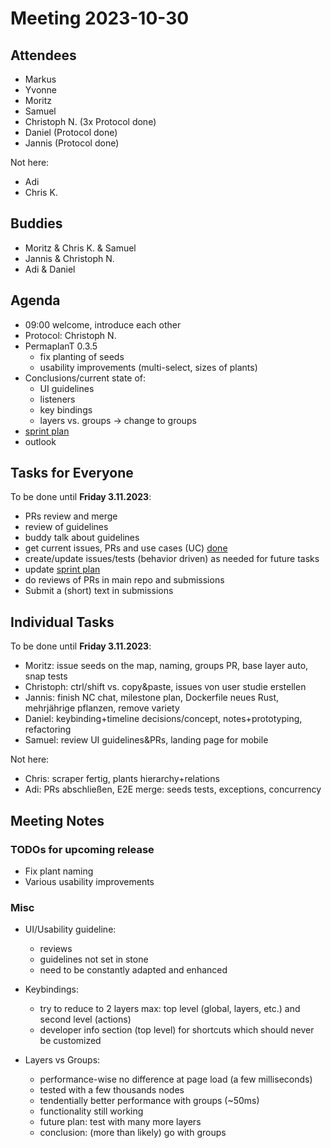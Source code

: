 # Meeting 2023-10-30

## Attendees

- Markus
- Yvonne
- Moritz
- Samuel
- Christoph N. (3x Protocol done)
- Daniel (Protocol done)
- Jannis (Protocol done)

Not here:

- Adi
- Chris K.

## Buddies

- Moritz & Chris K. & Samuel
- Jannis & Christoph N.
- Adi & Daniel

## Agenda

- 09:00 welcome, introduce each other
- Protocol: Christoph N.
- PermaplanT 0.3.5
  - fix planting of seeds
  - usability improvements (multi-select, sizes of plants)
- Conclusions/current state of:
  - UI guidelines
  - listeners
  - key bindings
  - layers vs. groups -> change to groups
- [sprint plan](https://github.com/orgs/ElektraInitiative/projects/4/)
- outlook

## Tasks for Everyone

To be done until **Friday 3.11.2023**:

- PRs review and merge
- review of guidelines
- buddy talk about guidelines
- get current issues, PRs and use cases (UC) [done](../usecases/README.md)
- create/update issues/tests (behavior driven) as needed for future tasks
- update [sprint plan](https://github.com/orgs/ElektraInitiative/projects/4/)
- do reviews of PRs in main repo and submissions
- Submit a (short) text in submissions

## Individual Tasks

To be done until **Friday 3.11.2023**:

- Moritz: issue seeds on the map, naming, groups PR, base layer auto, snap tests
- Christoph: ctrl/shift vs. copy&paste, issues von user studie erstellen
- Jannis: finish NC chat, milestone plan, Dockerfile neues Rust, mehrjährige pflanzen, remove variety
- Daniel: keybinding+timeline decisions/concept, notes+prototyping, refactoring
- Samuel: review UI guidelines&PRs, landing page for mobile

Not here:

- Chris: scraper fertig, plants hierarchy+relations
- Adi: PRs abschließen, E2E merge: seeds tests, exceptions, concurrency

## Meeting Notes

### TODOs for upcoming release

- Fix plant naming
- Various usability improvements

### Misc

- UI/Usability guideline:

  - reviews
  - guidelines not set in stone
  - need to be constantly adapted and enhanced

- Keybindings:

  - try to reduce to 2 layers max: top level (global, layers, etc.) and second level (actions)
  - developer info section (top level) for shortcuts which should never be customized

- Layers vs Groups:
  - performance-wise no difference at page load (a few milliseconds)
  - tested with a few thousands nodes
  - tendentially better performance with groups (~50ms)
  - functionality still working
  - future plan: test with many more layers
  - conclusion: (more than likely) go with groups

